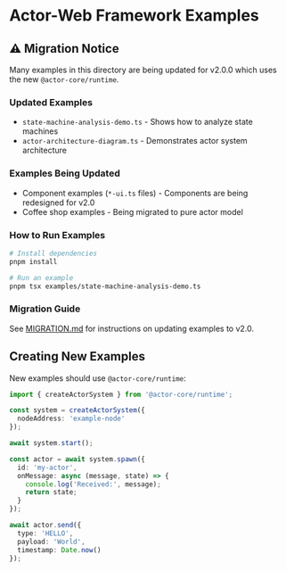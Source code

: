 # Actor-Web Framework Examples

## ⚠️ Migration Notice

Many examples in this directory are being updated for v2.0.0 which uses the new `@actor-core/runtime`.

### Updated Examples
- `state-machine-analysis-demo.ts` - Shows how to analyze state machines
- `actor-architecture-diagram.ts` - Demonstrates actor system architecture

### Examples Being Updated
- Component examples (`*-ui.ts` files) - Components are being redesigned for v2.0
- Coffee shop examples - Being migrated to pure actor model

### How to Run Examples

```bash
# Install dependencies
pnpm install

# Run an example
pnpm tsx examples/state-machine-analysis-demo.ts
```

### Migration Guide

See [MIGRATION.md](../MIGRATION.md) for instructions on updating examples to v2.0.

## Creating New Examples

New examples should use `@actor-core/runtime`:

```typescript
import { createActorSystem } from '@actor-core/runtime';

const system = createActorSystem({
  nodeAddress: 'example-node'
});

await system.start();

const actor = await system.spawn({
  id: 'my-actor',
  onMessage: async (message, state) => {
    console.log('Received:', message);
    return state;
  }
});

await actor.send({ 
  type: 'HELLO', 
  payload: 'World',
  timestamp: Date.now()
});
```